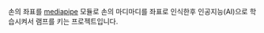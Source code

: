 손의 좌표를 [mediapipe](https://google.github.io/mediapipe/) 모듈로 손의 마디마디를 좌표로 인식한후
인공지능(AI)으로 학습시켜서 램프를 키는 프로젝트입니다.
